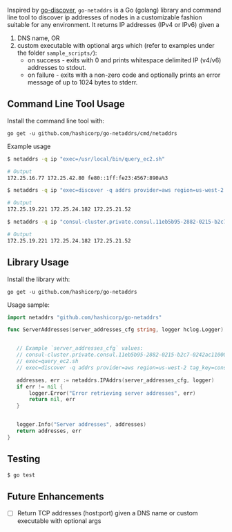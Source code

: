 Inspired by [go-discover](https://github.com/hashicorp/go-discover), `go-netaddrs` is a Go (golang) library and command line tool to discover ip addresses of nodes in a customizable fashion suitable for any environment. It returns IP addresses (IPv4 or IPv6) given a
1. DNS name, OR
2. custom executable with optional args which (refer to examples under the folder `sample_scripts/`):
    * on success - exits with 0 and prints whitespace delimited IP (v4/v6) addresses to stdout.
    * on failure - exits with a non-zero code and optionally prints an error message of up to 1024 bytes to stderr.

## Command Line Tool Usage

Install the command line tool with:

```
go get -u github.com/hashicorp/go-netaddrs/cmd/netaddrs
```

Example usage

```bash
$ netaddrs -q ip "exec=/usr/local/bin/query_ec2.sh"

# Output
172.25.16.77 172.25.42.80 fe80::1ff:fe23:4567:890a%3
```

```bash
$ netaddrs -q ip "exec=discover -q addrs provider=aws region=us-west-2 tag_key=consul-server tag_value=true"

# Output
172.25.19.221 172.25.24.182 172.25.21.52
```

```bash
$ netaddrs -q ip "consul-cluster.private.consul.11eb5b95-2882-0215-b2c7-0242ac11000d.aws.hcp.dev"

# Output
172.25.19.221 172.25.24.182 172.25.21.52
```

## Library Usage

Install the library with:

```
go get -u github.com/hashicorp/go-netaddrs
```

Usage sample:
```Go
import netaddrs "github.com/hashicorp/go-netaddrs"

func ServerAddresses(server_addresses_cfg string, logger hclog.Logger) ([]string, error) {


   // Example `server_addresses_cfg` values:
   // consul-cluster.private.consul.11eb5b95-2882-0215-b2c7-0242ac11000d.aws.hcp.dev
   // exec=query_ec2.sh
   // exec=discover -q addrs provider=aws region=us-west-2 tag_key=consul-server tag_value=true

   addresses, err := netaddrs.IPAddrs(server_addresses_cfg, logger)
   if err != nil {
       logger.Error("Error retrieving server addresses", err)
       return nil, err
   }


   logger.Info("Server addresses", addresses)
   return addresses, err
}
```

## Testing

```bash
$ go test
```

## Future Enhancements

- [ ] Return TCP addresses (host:port) given a DNS name or custom executable with optional args
